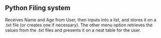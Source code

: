 <h2> Python Filing system </h2>
Receives Name and Age from User, then inputs into a list, and stores it on a .txt file (or creates one if necessary).
The other menu option retrieves the values from the .txt files and presents it on a neat table for the user.


